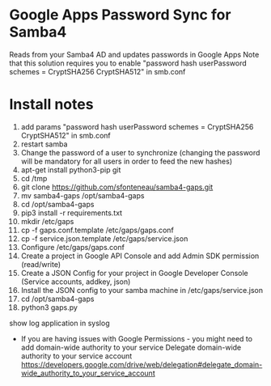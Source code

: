 Google Apps Password Sync for Samba4
===========

Reads from your Samba4 AD and updates passwords in Google Apps 
Note that this solution requires you to enable "password hash userPassword schemes = CryptSHA256 CryptSHA512" in smb.conf

Install notes
===========
1. add params "password hash userPassword schemes = CryptSHA256 CryptSHA512" in smb.conf
2. restart samba
3. Change the password of a user to synchronize (changing the password will be mandatory for all users in order to feed the new hashes)
4. apt-get install python3-pip git
5. cd /tmp
6. git clone https://github.com/sfonteneau/samba4-gaps.git
7. mv samba4-gaps /opt/samba4-gaps
8. cd /opt/samba4-gaps
9. pip3 install -r requirements.txt
10. mkdir /etc/gaps
11. cp -f gaps.conf.template /etc/gaps/gaps.conf
12. cp -f service.json.template /etc/gaps/service.json
13. Configure /etc/gaps/gaps.conf
14. Create a project in Google API Console and add Admin SDK permission (read/write)
15. Create a JSON Config for your project in Google Developer Console (Service accounts, addkey, json)
16. Install the JSON config to your samba machine in /etc/gaps/service.json 
17. cd /opt/samba4-gaps
18. python3 gaps.py

show log application in syslog

* If you are having issues with Google Permissions - you might need to add domain-wide authority to your service
  Delegate domain-wide authority to your service account https://developers.google.com/drive/web/delegation#delegate_domain-wide_authority_to_your_service_account

